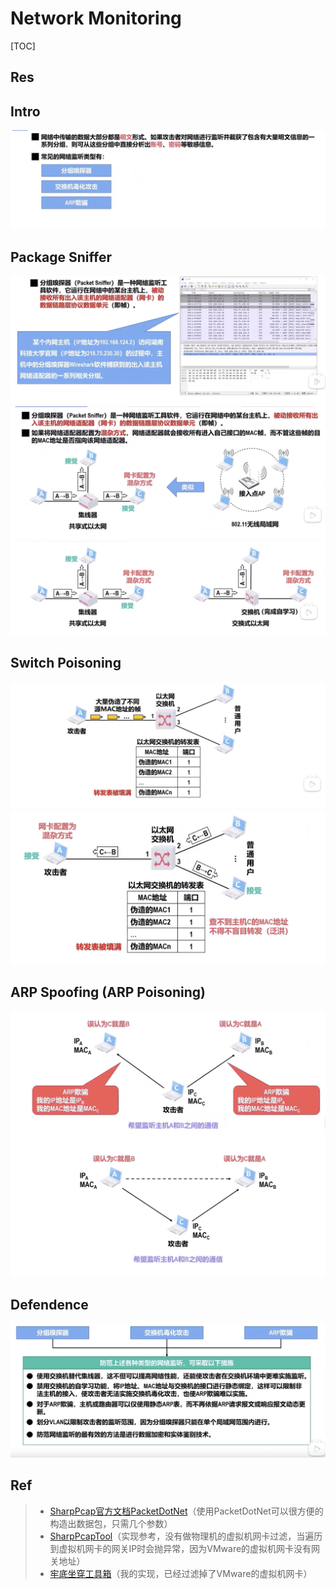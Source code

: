 # Network Monitoring

[TOC]



## Res


## Intro
![](../../../../Assets/Pics/Screenshot%202023-04-01%20at%205.05.47%20PM.png)


## Package Sniffer
![](../../../../Assets/Pics/Screenshot%202023-04-01%20at%205.08.37%20PM.png)
![](../../../../Assets/Pics/Screenshot%202023-04-01%20at%205.08.58%20PM.png)
![](../../../../Assets/Pics/Screenshot%202023-04-01%20at%205.09.22%20PM.png)


## Switch Poisoning
![](../../../../Assets/Pics/Screenshot%202023-04-01%20at%205.09.34%20PM.png)
![](../../../../Assets/Pics/Screenshot%202023-04-01%20at%205.09.47%20PM.png) 


## ARP Spoofing (ARP Poisoning)
![](../../../../Assets/Pics/Screenshot%202023-04-01%20at%205.10.00%20PM.png)
![](../../../../Assets/Pics/Screenshot%202023-04-01%20at%205.10.37%20PM.png)



## Defendence
![](../../../../Assets/Pics/Screenshot%202023-04-01%20at%205.10.56%20PM.png)


## Ref
[👍 浅谈ARP欺骗的实现与防御 | Freebuf]: https://www.freebuf.com/articles/network/210852.html

> - [SharpPcap官方文档](http://sharppcap.sourceforge.net/htmldocs/index.html)[PacketDotNet](https://github.com/chmorgan/packetnet)（使用PacketDotNet可以很方便的构造出数据包，只需几个参数）
> - [SharpPcapTool](https://gitee.com/week233/SharpPcapTool_back.git)（实现参考，没有做物理机的虚拟机网卡过滤，当遍历到虚拟机网卡的网关IP时会抛异常，因为VMware的虚拟机网卡没有网关地址）
> - [牢底坐穿工具箱](https://gitee.com/week233/ARPAttack.git)（我的实现，已经过滤掉了VMware的虚拟机网卡）

